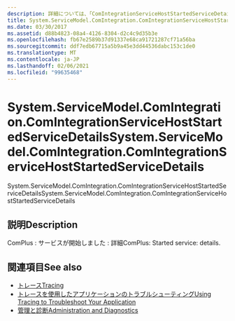 ```yaml
---
description: 詳細については、「ComIntegrationServiceHostStartedServiceDetails」を参照してください。
title: System.ServiceModel.ComIntegration.ComIntegrationServiceHostStartedServiceDetails
ms.date: 03/30/2017
ms.assetid: d88b4823-08a4-4126-8304-d2c4c9d35b3e
ms.openlocfilehash: fb67e2589b37d91337e68ca91721287cf71a56ba
ms.sourcegitcommit: ddf7edb67715a5b9a45e3dd44536dabc153c1de0
ms.translationtype: MT
ms.contentlocale: ja-JP
ms.lasthandoff: 02/06/2021
ms.locfileid: "99635468"
---
```

# <a name="systemservicemodelcomintegrationcomintegrationservicehoststartedservicedetails"></a><span data-ttu-id="e747d-103">System.ServiceModel.ComIntegration.ComIntegrationServiceHostStartedServiceDetails</span><span class="sxs-lookup"><span data-stu-id="e747d-103">System.ServiceModel.ComIntegration.ComIntegrationServiceHostStartedServiceDetails</span></span>

<span data-ttu-id="e747d-104">System.ServiceModel.ComIntegration.ComIntegrationServiceHostStartedServiceDetails</span><span class="sxs-lookup"><span data-stu-id="e747d-104">System.ServiceModel.ComIntegration.ComIntegrationServiceHostStartedServiceDetails</span></span>  
  
## <a name="description"></a><span data-ttu-id="e747d-105">説明</span><span class="sxs-lookup"><span data-stu-id="e747d-105">Description</span></span>  

 <span data-ttu-id="e747d-106">ComPlus : サービスが開始しました : 詳細</span><span class="sxs-lookup"><span data-stu-id="e747d-106">ComPlus: Started service: details.</span></span>  
  
## <a name="see-also"></a><span data-ttu-id="e747d-107">関連項目</span><span class="sxs-lookup"><span data-stu-id="e747d-107">See also</span></span>

- [<span data-ttu-id="e747d-108">トレース</span><span class="sxs-lookup"><span data-stu-id="e747d-108">Tracing</span></span>](index.md)
- [<span data-ttu-id="e747d-109">トレースを使用したアプリケーションのトラブルシューティング</span><span class="sxs-lookup"><span data-stu-id="e747d-109">Using Tracing to Troubleshoot Your Application</span></span>](using-tracing-to-troubleshoot-your-application.md)
- [<span data-ttu-id="e747d-110">管理と診断</span><span class="sxs-lookup"><span data-stu-id="e747d-110">Administration and Diagnostics</span></span>](../index.md)

